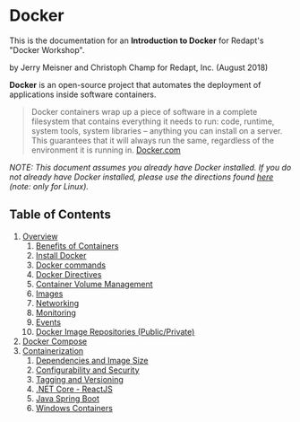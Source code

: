 # Docker
This is the documentation for an **Introduction to Docker** for Redapt's "Docker Workshop".

by Jerry Meisner and Christoph Champ for Redapt, Inc. (August 2018)

**Docker** is an open-source project that automates the deployment of applications inside software containers.
> Docker containers wrap up a piece of software in a complete filesystem that contains everything it needs to run: code, runtime, system tools, system libraries – anything you can install on a server. This guarantees that it will always run the same, regardless of the environment it is running in. [Docker.com](https://www.docker.com/what-docker)

*NOTE: This document assumes you already have Docker installed. If you do not already have Docker installed, please use the directions found [here](INSTALL.md) (note: only for Linux).*

## Table of Contents
1. [Overview](01_overview/README.md)
   1. [Benefits of Containers](01_overview/01_benefits_of_containers.md)
   2. [Install Docker](01_overview/02_install_docker.md)
   3. [Docker commands](01_overview/03_docker_commands.md)
   4. [Docker Directives](01_overview/04_docker_directives.md)
   5. [Container Volume Management](01_overview/05_container_volume_management.md)
   6. [Images](01_overview/06_images.md)
   7. [Networking](01_overview/07_networking.md)
   8. [Monitoring](01_overview/08_monitoring.md)
   9. [Events](01_overview/09_events.md)
   10. [Docker Image Repositories (Public/Private)](01_overview/10_docker_image_repositories.md)
2. [Docker Compose](02_docker_compose)
3. [Containerization](03_containerization)
    1. [Dependencies and Image Size](03_containerization/01_dependencies_and_image_size.md)
    2. [Configurability and Security](03_containerization/02_configurability_and_security.md)
    3. [Tagging and Versioning](03_containerization/03_tagging_versioning.md)
    4. [.NET Core - ReactJS](03_containerization/04_netcore_react.md)
    5. [Java Spring Boot](03_containerization/05_java_spring.md)
    6. [Windows Containers](03_containerization/06_windows.md)